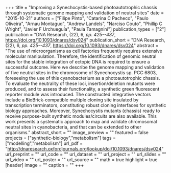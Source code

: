+++
title = "Improving a Synechocystis-based photoautotrophic chassis through systematic genome mapping and validation of neutral sites"
date = "2015-10-21"
authors = ["Filipe Pinto", "Catarina C Pacheco", "Paulo Oliveira", "Arnau Montagud", "Andrew Landels", "Narciso Couto", "Phillip C Wright", "Javier F Urchueguía", "Paula Tamagnini"]
publication_types = ["2"]
publication = "DNA Research, (22), 6, _pp. 425--437_, https://doi.org/10.1093/dnares/dsv024"
publication_short = "DNA Research, (22), 6, _pp. 425--437_, https://doi.org/10.1093/dnares/dsv024"
abstract = "The use of microorganisms as cell factories frequently requires extensive molecular manipulation. Therefore, the identification of genomic neutral sites for the stable integration of ectopic DNA is required to ensure a successful outcome. Here we describe the genome mapping and validation of five neutral sites in the chromosome of Synechocystis sp. PCC 6803, foreseeing the use of this cyanobacterium as a photoautotrophic chassis. To evaluate the neutrality of these loci, insertion/deletion mutants were produced, and to assess their functionality, a synthetic green fluorescent reporter module was introduced. The constructed integrative vectors include a BioBrick-compatible multiple cloning site insulated by transcription terminators, constituting robust cloning interfaces for synthetic biology approaches. Moreover, Synechocystis mutants (chassis) ready to receive purpose-built synthetic modules/circuits are also available. This work presents a systematic approach to map and validate chromosomal neutral sites in cyanobacteria, and that can be extended to other organisms."
abstract_short = ""
image_preview = ""
featured = false
projects = ["synthetic-biology","metabolism"]
tags = ["modelling","metabolism"]
url_pdf = "http://dnaresearch.oxfordjournals.org/lookup/doi/10.1093/dnares/dsv024"
url_preprint = ""
url_code = ""
url_dataset = ""
url_project = ""
url_slides = ""
url_video = ""
url_poster = ""
url_source = ""
math = true
highlight = true
[header]
image = ""
caption = ""
+++

